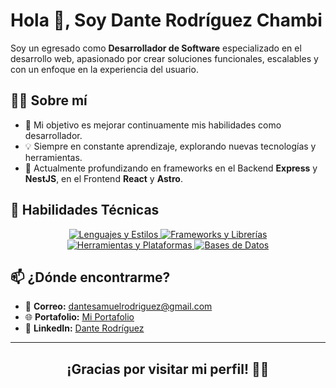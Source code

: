 # Hola 👋, Soy Dante Rodríguez Chambi

Soy un egresado como **Desarrollador de Software** especializado en el desarrollo web, apasionado por crear soluciones funcionales, escalables y con un enfoque en la experiencia del usuario.

## 🧑‍💻 Sobre mí


- 🎯 Mi objetivo es mejorar continuamente mis habilidades como desarrollador.
- 💡 Siempre en constante aprendizaje, explorando nuevas tecnologías y herramientas.
- 🌱 Actualmente profundizando en frameworks en el Backend **Express** y **NestJS**, en el Frontend **React** y **Astro**.

## 🚀 Habilidades Técnicas


<p align="center">
  <a href="https://skillicons.dev">
    <img src="https://skillicons.dev/icons?i=html,css,javascript,typescript,python,tailwindcss" alt="Lenguajes y Estilos" />
    <img src="https://skillicons.dev/icons?i=nodejs,django,express,react,vite,astro" alt="Frameworks y Librerías" />
    <img src="https://skillicons.dev/icons?i=vercel,supabase,linux,bash,git,figma,notion" alt="Herramientas y Plataformas" />
   <img src="https://skillicons.dev/icons?i=sqlite,mysql,postgresql,mongodb" alt="Bases de Datos" />
  </a>
</p>

## 📫 ¿Dónde encontrarme?

- 📧 **Correo:** [dantesamuelrodriguez@gmail.com](dantesamuelrodriguez@gmail.com)
- 🌐 **Portafolio:** [Mi Portafolio](https://portfolio-danidev-rc.vercel.app/)
- 💼 **LinkedIn:** [Dante Rodríguez](https://www.linkedin.com/in/dante-samuel-rodriguez-chambi-444041279/)

---

<h2 align="center">¡Gracias por visitar mi perfil! 🚀✨</h2>
